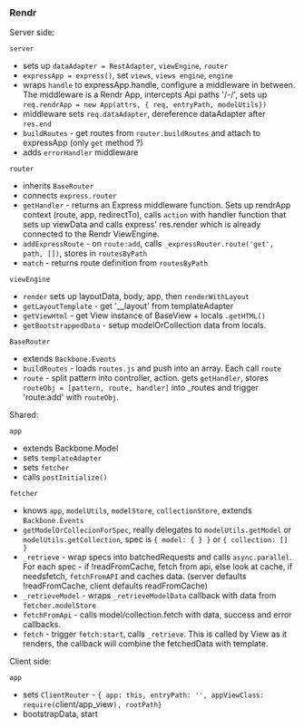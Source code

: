 ### Rendr

Server side:

`server` 
* sets up `dataAdapter = RestAdapter`, `viewEngine`, `router`
* `expressApp = express()`, set `views`, `views engine`, `engine`
* wraps `handle` to expressApp.handle, configure a middleware in between. The middleware is a Rendr App, intercepts Api paths '/-/', sets up `req.rendrApp = new App(attrs, { req, entryPath, modelUtils})` 
* middleware sets `req.dataAdapter`, dereference dataAdapter after `res.end`
* `buildRoutes` - get routes from `router.buildRoutes` and attach to expressApp (only `get` method ?)
* adds `errorHandler` middleware

`router`
* inherits `BaseRouter`
* connects `express.router`
* `getHandler` - returns an Express middleware function. Sets up rendrApp context (route, app, redirectTo), calls `action` with handler function that sets up viewData and calls express' res.render which is already connected to the Rendr ViewEngine.
* `addExpressRoute` - on `route:add`, calls `_expressRouter.route('get', path, [])`, stores in `routesByPath`
* `match` - returns route definition from `routesByPath`

`viewEngine`
* `render` sets up layoutData, body, app, then `renderWithLayout`
* `getLayoutTemplate` - get '__layout' from templateAdapter
* `getViewHtml` - get View instance of BaseView + locals `.getHTML()`
* `getBootstrappedData` - setup modelOrCollection data from locals.

`BaseRouter`
* extends `Backbone.Events`
* `buildRoutes` - loads `routes.js` and push into an array. Each call `route`
* `route` - split pattern into controller, action. gets `getHandler`, stores `routeObj = [pattern, route, handler]` into _routes and trigger 'route:add' with `routeObj`. 

Shared:

`app` 
* extends Backbone.Model
* sets `templateAdapter`
* sets `fetcher`
* calls `postInitialize()`

`fetcher`
* knows `app`, `modelUtils`, `modelStore`, `collectionStore`, extends `Backbone.Events`
* `getModelOrCollecionForSpec`, really delegates to `modelUtils.getModel` or `modelUtils.getCollection`, spec is `{ model: { } }` or `{ collection: [] }`
* `_retrieve` - wrap specs into batchedRequests and calls `async.parallel`. For each spec - if !readFromCache, fetch from api, else look at cache, if needsfetch, `fetchFromAPI` and caches data. (server defaults !readFromCache, client defaults readFromCache)
* `_retrieveModel` - wraps `_retrieveModelData` callback with data from `fetcher.modelStore`
* `fetchFromApi` - calls model/collection.fetch with data, success and error callbacks.
* `fetch` - trigger `fetch:start`, calls `_retrieve`. This is called by View as it renders, the callback will combine the fetchedData with template.

Client side:

`app`
* sets `ClientRouter` - `{ app: this, entryPath: '', appViewClass: require(`client/app_view`), rootPath}`
* bootstrapData, start
